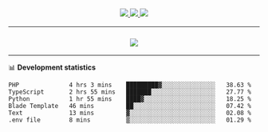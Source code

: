 <h3 align="center">
  <a href="https://github.com/hwalker928">
      <img src="https://img.shields.io/github/followers/hwalker928?label=Followers&style=for-the-badge&color=lightblue">
  </a>
  <a href="https://harryw.link/discord" alt="Discord">
      <img src="https://img.shields.io/discord/738451951758606336?label=discord&style=for-the-badge&color=lightblue"/>
  </a>
  <a href="https://harryw.link/sparked" alt="Sparked Host">
      <img src="https://img.shields.io/static/v1?label=Sponsor&message=Sparked%20Host&color=yellow&style=for-the-badge"/>
  </a>
</h3>

<hr>


<h3 align="center">
  <a href="https://github.com/hwalker928">
      <img src="https://github-profile-trophy.vercel.app/?username=hwalker928&no-bg=true&no-frame=true">
  </a>
</h3>


<hr>

📊 **Development statistics**

<!--START_SECTION:waka-->

```text
PHP              4 hrs 3 mins    █████████▓░░░░░░░░░░░░░░░   38.63 %
TypeScript       2 hrs 55 mins   ███████░░░░░░░░░░░░░░░░░░   27.77 %
Python           1 hr 55 mins    ████▓░░░░░░░░░░░░░░░░░░░░   18.25 %
Blade Template   46 mins         ██░░░░░░░░░░░░░░░░░░░░░░░   07.42 %
Text             13 mins         ▓░░░░░░░░░░░░░░░░░░░░░░░░   02.08 %
.env file        8 mins          ▒░░░░░░░░░░░░░░░░░░░░░░░░   01.29 %
```

<!--END_SECTION:waka-->
